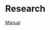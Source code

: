 # Research
[Manual](https://gtvault-my.sharepoint.com/:b:/g/personal/mku7_gatech_edu/EeeoTIwtjSVEqvBbZHCChRQBkKPp3Q1_idJg9_bB4OcLig?e=N8oXBn)

